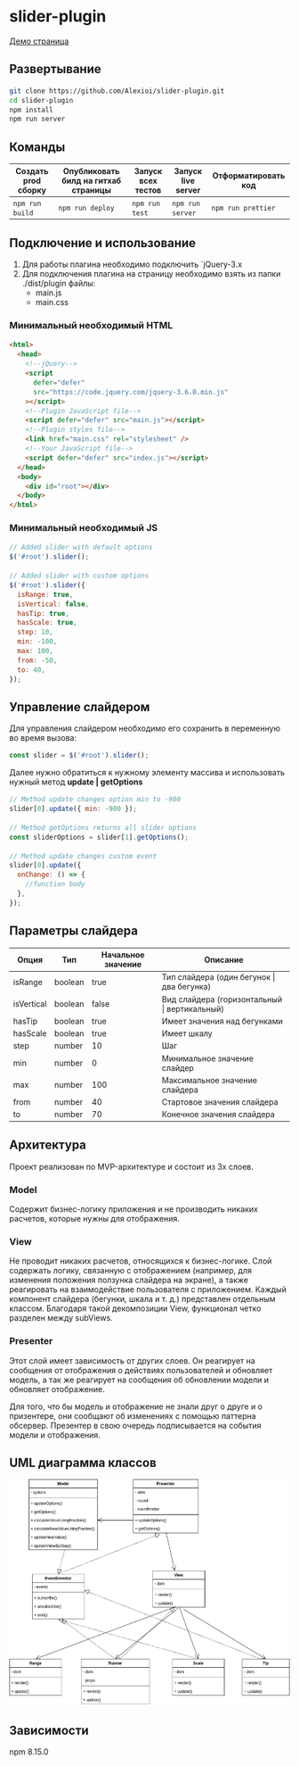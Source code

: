 # slider-plugin

[Демо страница](https://alexioi.github.io/slider-plugin/)

## Развертывание

```bash
git clone https://github.com/Alexioi/slider-plugin.git
cd slider-plugin
npm install
npm run server
```

## Команды

| Создать prod сборку | Опубликовать билд на гитхаб страницы | Запуск всех тестов | Запуск live server | Отформатировать код |
| ------------------- | ------------------------------------ | ------------------ | ------------------ | ------------------- |
| `npm run build`     | `npm run deploy`                     | `npm run test`     | `npm run server`   | `npm run prettier`  |

## Подключение и использование

1. Для работы плагина необходимо подключить `jQuery-3.x
2. Для подключения плагина на страницу необходимо взять из папки ./dist/plugin файлы:
   - main.js
   - main.css

### Минимальный необходимый HTML

```html
<html>
  <head>
    <!--jQuery-->
    <script
      defer="defer"
      src="https://code.jquery.com/jquery-3.6.0.min.js"
    ></script>
    <!--Plugin JavaScript file-->
    <script defer="defer" src="main.js"></script>
    <!--Plugin styles file-->
    <link href="main.css" rel="stylesheet" />
    <!--Your JavaScript file-->
    <script defer="defer" src="index.js"></script>
  </head>
  <body>
    <div id="root"></div>
  </body>
</html>
```

### Минимальный необходимый JS

```javascript
// Added slider with default options
$('#root').slider();

// Added slider with custom options
$('#root').slider({
  isRange: true,
  isVertical: false,
  hasTip: true,
  hasScale: true,
  step: 10,
  min: -100,
  max: 100,
  from: -50,
  to: 40,
});
```

## Управление слайдером

Для управления слайдером необходимо его сохранить в переменную во время вызова:

```javascript
const slider = $('#root').slider();
```

Далее нужно обратиться к нужному элементу массива и использовать нужный метод **update | getOptions**

```javascript
// Method update changes option min to -900
slider[0].update({ min: -900 });

// Method getOptions returns all slider options
const sliderOptions = slider[1].getOptions();

// Method update changes custom event
slider[0].update({
  onChange: () => {
    //function body
  },
});
```

## Параметры слайдера

| Опция      | Тип     | Начальное значение | Описание                                      |
| ---------- | ------- | ------------------ | --------------------------------------------- |
| isRange    | boolean | true               | Тип слайдера (один бегунок \| два бегунка)    |
| isVertical | boolean | false              | Вид слайдера (горизонтальный \| вертикальный) |
| hasTip     | boolean | true               | Имеет значения над бегунками                  |
| hasScale   | boolean | true               | Имеет шкалу                                   |
| step       | number  | 10                 | Шаг                                           |
| min        | number  | 0                  | Минимальное значение слайдер                  |
| max        | number  | 100                | Максимальное значение слайдера                |
| from       | number  | 40                 | Стартовое значения слайдера                   |
| to         | number  | 70                 | Конечное значения слайдера                    |

## Архитектура

Проект реализован по MVP-архитектуре и состоит из 3х слоев.

### Model

Содержит бизнес-логику приложения и не производить никаких расчетов, которые нужны для отображения.

### View

Не проводит никаких расчетов, относящихся к бизнес-логике. Слой содержать логику, связанную с отображением (например, для изменения положения ползунка слайдера на экране), а также реагировать на взаимодействие пользователя с приложением. Каждый компонент слайдера (бегунки, шкала и т. д.) представлен отдельным классом. Благодаря такой декомпозиции View, функционал четко разделен между subViews.

### Presenter

Этот слой имеет зависимость от других слоев. Он реагирует на сообщения от отображения о действиях пользователей и обновляет модель, а так же реагирует на сообщения об обновлении модели и обновляет отображение.

Для того, что бы модель и отображение не знали друг о друге и о призентере, они сообщают об изменениях с помощью паттерна обсервер. Презентер в свою очередь подписывается на события модели и отображения.

## UML диаграмма классов

![Screenshot](UML/uml.png)

## Зависимости

npm 8.15.0
